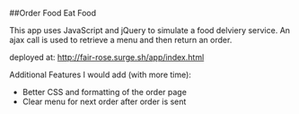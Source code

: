 ##Order Food Eat Food

This app uses JavaScript and jQuery to simulate a food delviery service. An ajax call is used to retrieve a menu and then return an order.

deployed at: http://fair-rose.surge.sh/app/index.html

Additional Features I would add (with more time):
- Better CSS and formatting of the order page
- Clear menu for next order after order is sent
